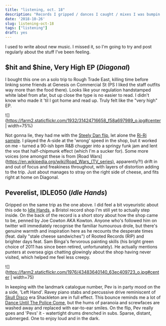 ```yaml
---
title: "listening, oct. 18"
description: "Records I gripped / dances I caught / mixes I was bumpin' this month."
date: '2018-10-26'
slug: listening-oct-18
tags: ["listening"]
draft: yes
---
```


I used to write about new music. I missed it, so I'm going to try and post regularly about the stuff I've been feeling.

## $hit and $hine, Very High EP (*Diagonal*) 

I bought this one on a solo trip to Rough Trade East, killing time before linking some friends at Genesis on Commercial St (PS I liked the staff outfits way more than the food there). Looks like your regulation handstamped white label from afar, but up close the type is no easier to read. I didn't know who made it 'til I got home and read up. Truly felt like the "very high" EP.

![](https://farm2.staticflickr.com/1932/31424716658_f58a697989_o.jpg#center | width=75%)

Not gonna lie, they had me with the [Steely Dan flip](https://www.youtube.com/watch?v=JzrDs_Vaho4), let alone the [Ri-Ri sample](https://youtu.be/B3eAMGXFw1o). I played the A-side at the 'wrong' speed in the shop, but it worked on me - turned a 90-ish bpm R&B chugger into a springy funk jam and lent the vox that half-chipmunk effect (which I'm a sucker for). Some more voices (one amongst these is from [Road Wars](https://en.wikipedia.org/wiki/Road_Wars_(TV_series), apparently?!) drift in and out of focus and freakiness throughout, with layers of distortion adding to the trip. Just about manages to stray on the right side of cheese, and fits right at home on Diagonal.

## Peverelist, IDLE050 (*Idle Hands*) 

Gripped on the same trip as the one above. I did feel a bit voyeuristic about this ode to [Idle Hands](https://idlehandsbristol.com/), a Bristol record shop I'm still yet to actually step inside. On the back of the record is a short story about how the shop came to be, penned by Joe Cowton AKA Kowton. Anyone who's followed him on twitter will immediately recognise the familiar humourous drole, but there's genuine warmth and inspiration here as he recounts the desperate times (feat. daily "stale cheese sandwiches") of Rooted Records (RIP) and brighter days feat. Sam Binga's fervorous painting skills (his bright green choice of 2011 has since been retired, unfortunately). He actually mentions punters at oversea gigs chatting glowingly about the shop having never visited, which helped me feel less creepy.

![](https://farm2.staticflickr.com/1976/43483640140_63ec409723_o.jpg#center | width=75)

In keeping with the landmark catalogue number, Pev is in party mood on the a side, 'Left Hand'. Ravey piano stabs and percussive drive reminiscent of [Skull Disco](https://www.discogs.com/label/45565-Skull-Disco) era Shackleton are in full effect. This bounce reminds me a lot of [Dance Until The Police Come](https://www.discogs.com/Peverelist-Dance-Til-The-Police-Come/release/2801759), but the hums of paranoia and screwfaces are washed away and replaced with ear-to-ear smiles. On the flip, Pev really goes and 'Pevs' it - watertight drums drenched in subs. Sparse, distant, submerged. One to enjoy loud and in the dark.

